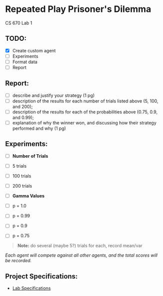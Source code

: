 # Repeated Play Prisoner's Dilemma
CS 670 Lab 1

## TODO:
- [x] Create custom agent
- [ ] Experiments
- [ ] Format data
- [ ] Report

## Report:
 - [ ] describe and justify your strategy (1 pg)
 - [ ] description of the results for each number of trials listed above (5, 100, and 200); 
 - [ ] description of the results for each of the probabilities above (0.75, 0.9, and 0.99); 
 - [ ] explanation of why the winner won, and discussing how their strategy performed and why (1 pg)

## Experiments:
- [ ] **Number of Trials**
 - [ ] 5 trials
 - [ ] 100 trials
 - [ ] 200 trials
  
- [ ] **Gamma Values**
 - [ ] p = 1.0
 - [ ] p = 0.99
 - [ ] p = 0.9
 - [ ] p = 0.75
  
  > **Note:** do several (maybe 5?) trials for each, record mean/var
  
*Each agent will compete against all other agents, and the total scores will be recorded.*

## Project Specifications:
 - [Lab Specifications](https://github.com/lwthatcher/repeated_play/wiki/Lab-Specifications)
